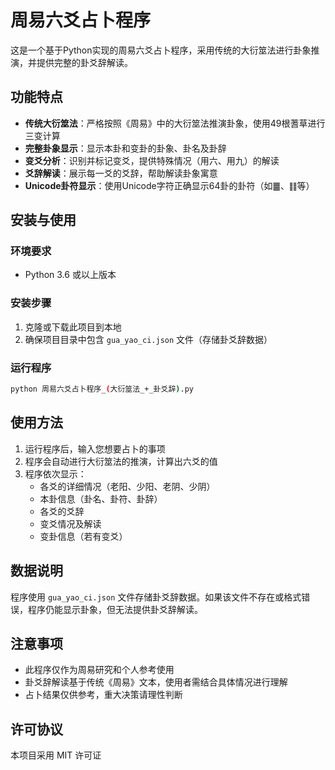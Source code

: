 # 周易六爻占卜程序

这是一个基于Python实现的周易六爻占卜程序，采用传统的大衍筮法进行卦象推演，并提供完整的卦爻辞解读。

## 功能特点

- **传统大衍筮法**：严格按照《周易》中的大衍筮法推演卦象，使用49根蓍草进行三变计算
- **完整卦象显示**：显示本卦和变卦的卦象、卦名及卦辞
- **变爻分析**：识别并标记变爻，提供特殊情况（用六、用九）的解读
- **爻辞解读**：展示每一爻的爻辞，帮助解读卦象寓意
- **Unicode卦符显示**：使用Unicode字符正确显示64卦的卦符（如䷀、䷁等）

## 安装与使用

### 环境要求
- Python 3.6 或以上版本

### 安装步骤
1. 克隆或下载此项目到本地
2. 确保项目目录中包含 `gua_yao_ci.json` 文件（存储卦爻辞数据）

### 运行程序
```bash
python 周易六爻占卜程序_(大衍筮法_+_卦爻辞).py
```

## 使用方法

1. 运行程序后，输入您想要占卜的事项
2. 程序会自动进行大衍筮法的推演，计算出六爻的值
3. 程序依次显示：
   - 各爻的详细情况（老阳、少阳、老阴、少阴）
   - 本卦信息（卦名、卦符、卦辞）
   - 各爻的爻辞
   - 变爻情况及解读
   - 变卦信息（若有变爻）

## 数据说明

程序使用 `gua_yao_ci.json` 文件存储卦爻辞数据。如果该文件不存在或格式错误，程序仍能显示卦象，但无法提供卦爻辞解读。

## 注意事项

- 此程序仅作为周易研究和个人参考使用
- 卦爻辞解读基于传统《周易》文本，使用者需结合具体情况进行理解
- 占卜结果仅供参考，重大决策请理性判断

## 许可协议

本项目采用 MIT 许可证

